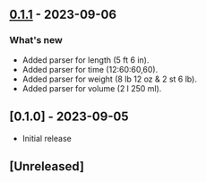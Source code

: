 ## [0.1.1](https://github.com/shivam091/unitify-composite_measurements/compare/v0.1.0...v0.1.1) - 2023-09-06

### What's new

- Added parser for length (5 ft 6 in).
- Added parser for time (12:60:60,60).
- Added parser for weight (8 lb 12 oz & 2 st 6 lb).
- Added parser for volume (2 l 250 ml).

## [0.1.0] - 2023-09-05

- Initial release

## [Unreleased]
